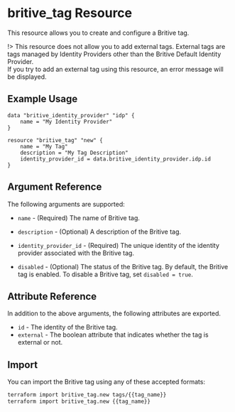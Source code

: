 # britive_tag Resource

This resource allows you to create and configure a Britive tag.

!> This resource does not allow you to add external tags. External tags are tags managed by Identity Providers other than the Britive Default Identity Provider.  
If you try to add an external tag using this resource, an error message will be displayed.

## Example Usage

```hcl
data "britive_identity_provider" "idp" {
    name = "My Identity Provider"
}

resource "britive_tag" "new" {
    name = "My Tag"
    description = "My Tag Description"
    identity_provider_id = data.britive_identity_provider.idp.id
}
```

## Argument Reference

The following arguments are supported:

* `name` - (Required) The name of Britive tag.

* `description` - (Optional) A description of the Britive tag.

* `identity_provider_id` - (Required) The unique identity of the identity provider associated with the Britive tag.

* `disabled` - (Optional) The status of the Britive tag. By default, the Britive tag is enabled. To disable a Britive tag, set `disabled = true`.

## Attribute Reference

In addition to the above arguments, the following attributes are exported.

* `id` - The identity of the Britive tag.
* `external` - The boolean attribute that indicates whether the tag is external or not.

## Import

You can import the Britive tag using any of these accepted formats:

```sh
terraform import britive_tag.new tags/{{tag_name}}
terraform import britive_tag.new {{tag_name}}
```
